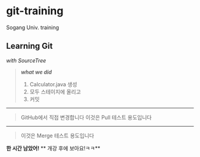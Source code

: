 # git-training
Sogang Univ. training

## Learning Git
*with SourceTree*


> ***what we did***
> 1. Calculator.java 생성
> 2. 모두 스테이지에 올리고
> 3. 커밋



***

> GitHub에서 직접 변경합니다
> 이것은 Pull 테스트 용도입니다


***

> 이것은 Merge 테스트 용도입니다

**한 시간 남았어!**
** 개강 후에 보아요!ㅋㅋ**
